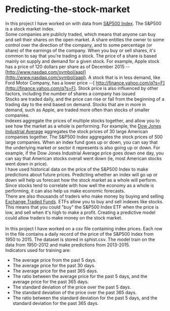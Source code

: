 # Predicting-the-stock-market
In this project I have worked on with data from [S&P500 Index](https://en.wikipedia.org/wiki/S%26P_500_Index).
The S&P500 is a stock market index. 
<br/>
Some companies are publicly traded, which means that anyone can buy and sell their shares on the open market. A share entitles the owner to some control over the direction of the company, and to some percentage (or share) of the earnings of the company. When you buy or sell shares, it's common to say that you're trading a stock.
The price of a share is based mainly on supply and demand for a given stock. For example, Apple stock has a price of 120 dollars per share as of December 2015 -- [http://www.nasdaq.com/symbol/aapl](http://www.nasdaq.com/symbol/aapl).
A stock that is in less demand, like Ford Motor Company, has a lower price --[ http://finance.yahoo.com/q?s=F](http://finance.yahoo.com/q?s=F).
Stock price is also influenced by other factors, including the number of shares a company has issued
<br/>
Stocks are traded daily, and the price can rise or fall from the beginning of a trading day to the end based on demand. Stocks that are in more in demand, such as Apple, are traded more often than stocks of smaller companies.
<br/>
Indexes aggregate the prices of multiple stocks together, and allow you to see how the market as a whole is performing. For example, the [Dow Jones Industrial Average](https://en.wikipedia.org/wiki/Dow_Jones_Industrial_Average)
aggregates the stock prices of 30 large American companies together. The S&P500 Index aggregates the stock prices of 500 large companies. When an index fund goes up or down, you can say that the underlying market or sector it represents is also going up or down. For example, if the Dow Jones Industrial Average price goes down one day, you can say that American stocks overall went down (ie, most American stocks went down in price).
<br/>
I have used historical data on the price of the S&P500 Index to make predictions about future prices. Predicting whether an index will go up or down will help us forecast how the stock market as a whole will perform. Since stocks tend to correlate with how well the economy as a whole is performing, it can also help us make economic forecasts.
<br/>
There are also thousands of traders who make money by buying and selling [Exchange Traded Funds](https://en.wikipedia.org/wiki/Exchange-traded_fund). ETFs allow you to buy and sell indexes like stocks. This means that you could "buy" the S&P500 Index ETF when the price is low, and sell when it's high to make a profit. Creating a predictive model could allow traders to make money on the stock market.
<br/>
<br/>
In this project I have worked on a csv file containing index prices.  Each row in the file contains a daily record of the price of the S&P500 Index from 1950 to 2015. The dataset is stored in sphist.csv.
The model train on the data from 1950-2012 and make predictions from 2013-2015.
<br/>
Indicators used for training are:<br/>
* The average price from the past 5 days.
* The average price for the past 30 days.
* The average price for the past 365 days.
* The ratio between the average price for the past 5 days, and the average price for the past 365 days.
* The standard deviation of the price over the past 5 days.
* The standard deviation of the price over the past 365 days.
* The ratio between the standard deviation for the past 5 days, and the standard deviation for the past 365 days.
